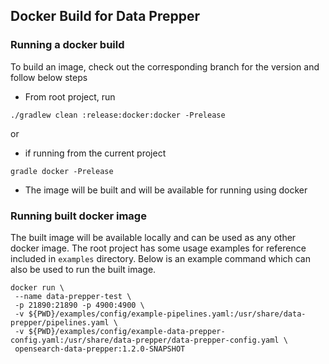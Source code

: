 ## Docker Build for Data Prepper

### Running a docker build

To build an image, check out the corresponding branch for the version and follow below steps

* From root project, run 

```
./gradlew clean :release:docker:docker -Prelease
```
or 

* if running from the current project 
    
``` 
gradle docker -Prelease
```
    
* The image will be built and will be available for running using docker

### Running built docker image

The built image will be available locally and can be used as any other docker image. 
The root project has some usage examples for reference included in `examples` directory. 
Below is an example command which can also be used to run the built image.

```
docker run \
 --name data-prepper-test \
 -p 21890:21890 -p 4900:4900 \
 -v ${PWD}/examples/config/example-pipelines.yaml:/usr/share/data-prepper/pipelines.yaml \
 -v ${PWD}/examples/config/example-data-prepper-config.yaml:/usr/share/data-prepper/data-prepper-config.yaml \
 opensearch-data-prepper:1.2.0-SNAPSHOT
```
